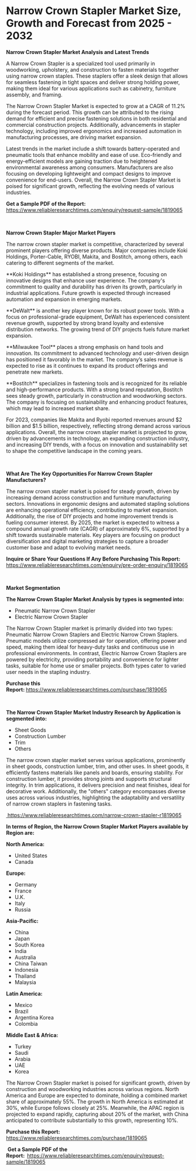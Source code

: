 <p><h1>Narrow Crown Stapler Market Size, Growth and Forecast from 2025 - 2032</h1></p><p><strong>Narrow Crown Stapler Market Analysis and Latest Trends</strong></p>
<p><p>A Narrow Crown Stapler is a specialized tool used primarily in woodworking, upholstery, and construction to fasten materials together using narrow crown staples. These staplers offer a sleek design that allows for seamless fastening in tight spaces and deliver strong holding power, making them ideal for various applications such as cabinetry, furniture assembly, and framing.</p><p>The Narrow Crown Stapler Market is expected to grow at a CAGR of 11.2% during the forecast period. This growth can be attributed to the rising demand for efficient and precise fastening solutions in both residential and commercial construction projects. Additionally, advancements in stapler technology, including improved ergonomics and increased automation in manufacturing processes, are driving market expansion. </p><p>Latest trends in the market include a shift towards battery-operated and pneumatic tools that enhance mobility and ease of use. Eco-friendly and energy-efficient models are gaining traction due to heightened environmental awareness among consumers. Manufacturers are also focusing on developing lightweight and compact designs to improve convenience for end-users. Overall, the Narrow Crown Stapler Market is poised for significant growth, reflecting the evolving needs of various industries.</p></p>
<p><strong>Get a Sample PDF of the Report:&nbsp;</strong> <a href="https://www.reliableresearchtimes.com/enquiry/request-sample/1819065?utm_campaign=3437&utm_medium=2&utm_source=Github&utm_content=ia&utm_term=16042025&utm_id=narrow-crown-stapler">https://www.reliableresearchtimes.com/enquiry/request-sample/1819065</a></p>
<p>&nbsp;</p>
<p><strong>Narrow Crown Stapler Major Market Players</strong></p>
<p><p>The narrow crown stapler market is competitive, characterized by several prominent players offering diverse products. Major companies include Koki Holdings, Porter-Cable, RYOBI, Makita, and Bostitch, among others, each catering to different segments of the market.</p><p>**Koki Holdings** has established a strong presence, focusing on innovative designs that enhance user experience. The company's commitment to quality and durability has driven its growth, particularly in industrial applications. Future growth is expected through increased automation and expansion in emerging markets.</p><p>**DeWalt** is another key player known for its robust power tools. With a focus on professional-grade equipment, DeWalt has experienced consistent revenue growth, supported by strong brand loyalty and extensive distribution networks. The growing trend of DIY projects fuels future market expansion.</p><p>**Milwaukee Tool** places a strong emphasis on hand tools and innovation. Its commitment to advanced technology and user-driven design has positioned it favorably in the market. The company’s sales revenue is expected to rise as it continues to expand its product offerings and penetrate new markets.</p><p>**Bostitch** specializes in fastening tools and is recognized for its reliable and high-performance products. With a strong brand reputation, Bostitch sees steady growth, particularly in construction and woodworking sectors. The company is focusing on sustainability and enhancing product features, which may lead to increased market share.</p><p>For 2023, companies like Makita and Ryobi reported revenues around $2 billion and $1.5 billion, respectively, reflecting strong demand across various applications. Overall, the narrow crown stapler market is projected to grow, driven by advancements in technology, an expanding construction industry, and increasing DIY trends, with a focus on innovation and sustainability set to shape the competitive landscape in the coming years.</p></p>
<p>&nbsp;</p>
<p><strong>What Are The Key Opportunities For Narrow Crown Stapler Manufacturers?</strong></p>
<p><p>The narrow crown stapler market is poised for steady growth, driven by increasing demand across construction and furniture manufacturing sectors. Innovations in ergonomic designs and automated stapling solutions are enhancing operational efficiency, contributing to market expansion. Additionally, the rise of DIY projects and home improvement trends is fueling consumer interest. By 2025, the market is expected to witness a compound annual growth rate (CAGR) of approximately 6%, supported by a shift towards sustainable materials. Key players are focusing on product diversification and digital marketing strategies to capture a broader customer base and adapt to evolving market needs.</p></p>
<p><strong>Inquire or Share Your Questions If Any Before Purchasing This Report:</strong> <a href="https://www.reliableresearchtimes.com/enquiry/pre-order-enquiry/1819065?utm_campaign=3437&utm_medium=2&utm_source=Github&utm_content=ia&utm_term=16042025&utm_id=narrow-crown-stapler">https://www.reliableresearchtimes.com/enquiry/pre-order-enquiry/1819065</a></p>
<p>&nbsp;</p>
<p><strong>Market Segmentation</strong></p>
<p><strong>The Narrow Crown Stapler Market Analysis by types is segmented into:</strong></p>
<p><ul><li>Pneumatic Narrow Crown Stapler</li><li>Electric Narrow Crown Stapler</li></ul></p>
<p><p>The Narrow Crown Stapler market is primarily divided into two types: Pneumatic Narrow Crown Staplers and Electric Narrow Crown Staplers. Pneumatic models utilize compressed air for operation, offering power and speed, making them ideal for heavy-duty tasks and continuous use in professional environments. In contrast, Electric Narrow Crown Staplers are powered by electricity, providing portability and convenience for lighter tasks, suitable for home use or smaller projects. Both types cater to varied user needs in the stapling industry.</p></p>
<p><strong>Purchase this Report:&nbsp;</strong><a href="https://www.reliableresearchtimes.com/purchase/1819065?utm_campaign=3437&utm_medium=2&utm_source=Github&utm_content=ia&utm_term=16042025&utm_id=narrow-crown-stapler">https://www.reliableresearchtimes.com/purchase/1819065</a></p>
<p>&nbsp;</p>
<p><strong>The Narrow Crown Stapler Market Industry Research by Application is segmented into:</strong></p>
<p><ul><li>Sheet Goods</li><li>Construction Lumber</li><li>Trim</li><li>Others</li></ul></p>
<p><p>The narrow crown stapler market serves various applications, prominently in sheet goods, construction lumber, trim, and other uses. In sheet goods, it efficiently fastens materials like panels and boards, ensuring stability. For construction lumber, it provides strong joints and supports structural integrity. In trim applications, it delivers precision and neat finishes, ideal for decorative work. Additionally, the "others" category encompasses diverse uses across various industries, highlighting the adaptability and versatility of narrow crown staplers in fastening tasks.</p></p>
<p><a href="https://www.reliableresearchtimes.com/narrow-crown-stapler-r1819065?utm_campaign=3437&utm_medium=2&utm_source=Github&utm_content=ia&utm_term=16042025&utm_id=narrow-crown-stapler">&nbsp;https://www.reliableresearchtimes.com/narrow-crown-stapler-r1819065</a></p>
<p><strong>In terms of Region, the Narrow Crown Stapler Market Players available by Region are:</strong></p>
<p>
    <p> <strong> North America: </strong>
        <ul>
            <li>United States</li>
            <li>Canada</li>
        </ul>
        </p> 
    <p> <strong> Europe: </strong>
        <ul>
            <li>Germany</li>
            <li>France</li>
            <li>U.K.</li>
            <li>Italy</li>
            <li>Russia</li>
        </ul>
        </p> 
    <p> <strong> Asia-Pacific: </strong>
        <ul>
            <li>China</li>
            <li>Japan</li>
            <li>South Korea</li>
            <li>India</li>
            <li>Australia</li>
            <li>China Taiwan</li>
            <li>Indonesia</li>
            <li>Thailand</li>
            <li>Malaysia</li>
        </ul>
        </p> 
    <p> <strong> Latin America: </strong>
        <ul>
            <li>Mexico</li>
            <li>Brazil</li>
            <li>Argentina Korea</li>
            <li>Colombia</li>
        </ul>
        </p> 
    <p> <strong> Middle East & Africa: </strong>
        <ul>
            <li>Turkey</li>
            <li>Saudi</li>
            <li>Arabia</li>
            <li>UAE</li>
            <li>Korea</li>
        </ul>
    </p>
    </p>
<p><p>The Narrow Crown Stapler market is poised for significant growth, driven by construction and woodworking industries across various regions. North America and Europe are expected to dominate, holding a combined market share of approximately 55%. The growth in North America is estimated at 30%, while Europe follows closely at 25%. Meanwhile, the APAC region is projected to expand rapidly, capturing about 20% of the market, with China anticipated to contribute substantially to this growth, representing 10%.</p></p>
<p><strong>Purchase this Report: </strong><a href="https://www.reliableresearchtimes.com/purchase/1819065?utm_campaign=3437&utm_medium=2&utm_source=Github&utm_content=ia&utm_term=16042025&utm_id=narrow-crown-stapler">https://www.reliableresearchtimes.com/purchase/1819065</a></p>
<p>&nbsp;<strong>Get a Sample PDF of the Report:&nbsp;&nbsp;</strong><a href="https://www.reliableresearchtimes.com/enquiry/request-sample/1819065?utm_campaign=3437&utm_medium=2&utm_source=Github&utm_content=ia&utm_term=16042025&utm_id=narrow-crown-stapler">https://www.reliableresearchtimes.com/enquiry/request-sample/1819065</a></p>
<p><strong></strong></p>
<p><p></p><p></p><p></p></p>